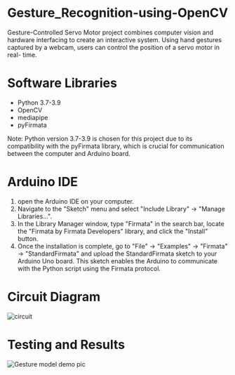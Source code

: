 # Gesture_Recognition-using-OpenCV
Gesture-Controlled Servo Motor project combines computer vision and hardware interfacing to create an interactive system. Using hand gestures  captured by a webcam, users can control the position of a servo motor in real- time.


# Software Libraries
* Python 3.7-3.9
* OpenCV
* mediapipe
* pyFirmata

Note: Python version 3.7-3.9 is chosen for this project due to its compatibility with the pyFirmata library, which is crucial for communication between the computer and Arduino board.

# Arduino IDE
1. open the Arduino IDE on your computer.
2. Navigate to the "Sketch" menu and select "Include Library" -> "Manage Libraries...".
3. In the Library Manager window, type "Firmata" in the search bar, locate the "Firmata by Firmata Developers" library, and click the "Install" button.
4. Once the installation is complete, go to "File" -> "Examples" -> "Firmata" -> "StandardFirmata" and upload the StandardFirmata sketch to your Arduino Uno board. This sketch enables the Arduino to communicate with the Python script using the Firmata protocol.

# Circuit Diagram 
![circuit ](https://github.com/user-attachments/assets/36e2ab2c-4ba6-4b3e-9211-1f24724d1585)

# Testing and Results 
![Gesture model demo pic](https://github.com/user-attachments/assets/03c6c171-a02e-4b72-9185-ed9e3c0e2d3d)




